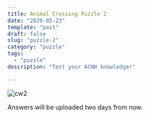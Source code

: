 ```yaml
---
title: Animal Crossing Puzzle 2
date: "2020-05-23"
template: "post"
draft: false
slug: "puzzle-2"
category: "puzzle"
tags:
  - "puzzle"
description: "Test your ACNH knowledge!"

---
```


![cw2](/media/cw2.jpg)

Answers will be uploaded two days from now.
